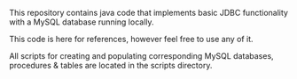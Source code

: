 This repository contains java code that implements basic JDBC functionality with a MySQL database running locally.

This code is here for references, however feel free to use any of it.

All scripts for creating and populating corresponding MySQL databases, procedures & tables are located in the scripts directory.
